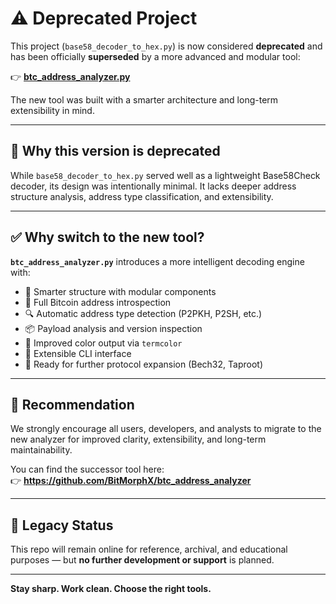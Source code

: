 # ⚠️ Deprecated Project

This project (`base58_decoder_to_hex.py`) is now considered **deprecated** and has been officially **superseded** by a more advanced and modular tool:

👉 **[btc_address_analyzer.py](https://github.com/BitMorphX/btc_address_analyzer)**

The new tool was built with a smarter architecture and long-term extensibility in mind.

---

## 🚫 Why this version is deprecated

While `base58_decoder_to_hex.py` served well as a lightweight Base58Check decoder, its design was intentionally minimal. It lacks deeper address structure analysis, address type classification, and extensibility.

---

## ✅ Why switch to the new tool?

**`btc_address_analyzer.py`** introduces a more intelligent decoding engine with:

- 🧠 Smarter structure with modular components  
- 🧾 Full Bitcoin address introspection  
- 🔍 Automatic address type detection (P2PKH, P2SH, etc.)  
- 📦 Payload analysis and version inspection  
- 🎨 Improved color output via `termcolor`  
- 🧩 Extensible CLI interface  
- 🔐 Ready for further protocol expansion (Bech32, Taproot)

---

## 📌 Recommendation

We strongly encourage all users, developers, and analysts to migrate to the new analyzer for improved clarity, extensibility, and long-term maintainability.

You can find the successor tool here:  
👉 **https://github.com/BitMorphX/btc_address_analyzer**

---

## 📂 Legacy Status

This repo will remain online for reference, archival, and educational purposes — but **no further development or support** is planned.

---

**Stay sharp. Work clean. Choose the right tools.**
